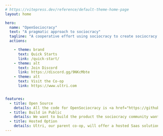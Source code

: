 ```yaml
---
# https://vitepress.dev/reference/default-theme-home-page
layout: home

hero:
  name: "OpenSociocracy"
  text: "A pragmatic approach to sociocracy"
  tagline: "A cooperative effort using sociocracy to create sociocracy tools"
  actions:

    - theme: brand
      text: Quick Starts
      link: /quick-start/
    - theme: alt
      text: Join Discord
      link: https://discord.gg/9NKcMbte
    - theme: alt
      text: Visit the Co-op
      link: https://www.ultri.com


features:
  - title: Open Source
    details: All the code for OpenSociocracy is <a href="https://github.com/OpenSociocracy/opensociocracy-platform/">free and open source</a>.<br /><br /><a href="https://github.com/OpenSociocracy/">Code Repository</a>
  - title: Build in Public
    details: We want to build the product the sociocracy community wants.<br /><br /><a href="https://twitter.com/OpenSociocracy">Follow on Twitter<a href="https://twitter.com/OpenSociocracy"> or join in on <a href="https://discord.gg/9NKcMbte">Discord</a>.
  - title: Hosted Option
    details: Ultri, our parent co-op, will offer a hosted Saas solution.<br /><br /> <a href="https://www.ultri.com/logbook/">COMING SOON</a>
---
```

